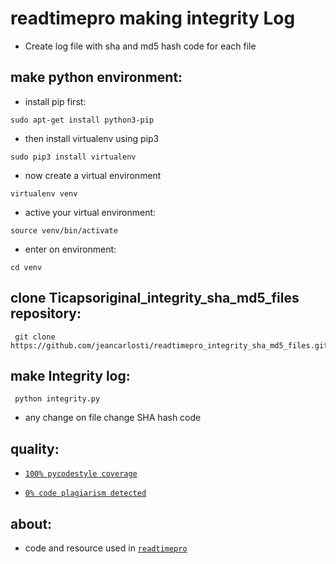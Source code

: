 # readtimepro making integrity Log 
* Create log file with sha and md5 hash code for each file

## make python environment:
* install pip first:
<pre><code>sudo apt-get install python3-pip
</code></pre>
* then install virtualenv using pip3
<pre><code>sudo pip3 install virtualenv 
</code></pre>
* now create a virtual environment
<pre><code>virtualenv venv
</code></pre>
* active your virtual environment:
<pre><code>source venv/bin/activate
</code></pre>
* enter on environment:
<pre><code>cd venv
</code></pre>

## clone Ticapsoriginal_integrity_sha_md5_files repository:
<pre><code> git clone https://github.com/jeancarlosti/readtimepro_integrity_sha_md5_files.git
</code></pre>

## make Integrity log:
<pre><code> python integrity.py
</code></pre>

* any change on file change SHA hash code

## quality:
* [`100% pycodestyle coverage`](https://pypi.org/project/pycodestyle/)

* [`0% code plagiarism detected`](https://github.com/blingenf/copydetect)

## about:
* code and resource used in [`readtimepro`](https://readtime.pro)
